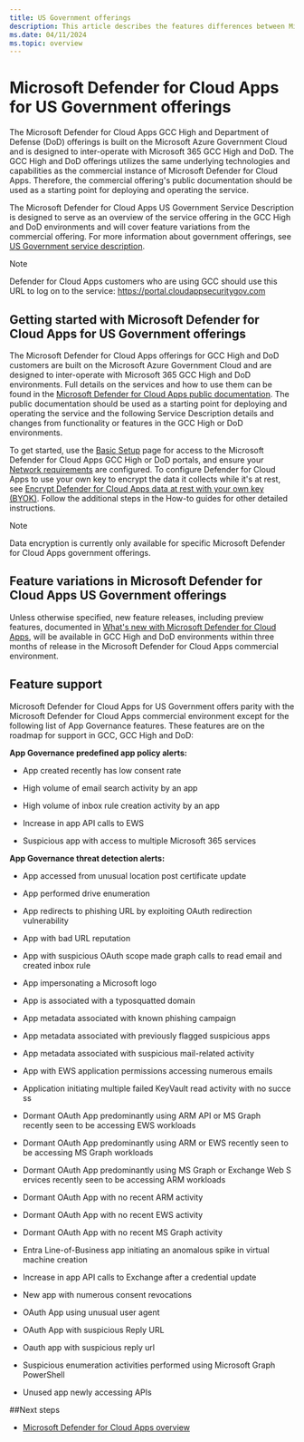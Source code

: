 ```yaml
---
title: US Government offerings
description: This article describes the features differences between Microsoft Defender for Cloud Apps for US Government offerings and the commercial offering.
ms.date: 04/11/2024
ms.topic: overview
---
```

# Microsoft Defender for Cloud Apps for US Government offerings



The Microsoft Defender for Cloud Apps GCC High and Department of Defense (DoD) offerings is built on the Microsoft Azure Government Cloud and is designed to inter-operate with Microsoft 365 GCC High and DoD. The GCC High and DoD offerings utilizes the same underlying technologies and capabilities as the commercial instance of Microsoft Defender for Cloud Apps. Therefore, the commercial offering's public documentation should be used as a starting point for deploying and operating the service.

The Microsoft Defender for Cloud Apps US Government Service Description is designed to serve as an overview of the service offering in the GCC High and DoD environments and will cover feature variations from the commercial offering.  For more information about government offerings, see [US Government service description](/enterprise-mobility-security/solutions/ems-govt-service-description).

>[!NOTE]
> Defender for Cloud Apps customers who are using GCC should use this URL to log on to the service:  <https://portal.cloudappsecuritygov.com>

## Getting started with Microsoft Defender for Cloud Apps for US Government offerings

The Microsoft Defender for Cloud Apps offerings for GCC High and DoD customers are built on the Microsoft Azure Government Cloud and are designed to inter-operate with Microsoft 365 GCC High and DoD environments. Full details on the services and how to use them can be found in the [Microsoft Defender for Cloud Apps public documentation](/defender-cloud-apps/). The public documentation should be used as a starting point for deploying and operating the service and the following Service Description details and changes from functionality or features in the GCC High or DoD environments.

To get started, use the [Basic Setup](general-setup.md) page for access to the Microsoft Defender for Cloud Apps GCC High or DoD portals, and ensure your [Network requirements](network-requirements.md) are configured. To configure Defender for Cloud Apps to use your own key to encrypt the data it collects while it's at rest, see [Encrypt Defender for Cloud Apps data at rest with your own key (BYOK)](ems-cloud-app-security-govt-service-byok.md). Follow the additional steps in the How-to guides for other detailed instructions.

> [!NOTE]
> Data encryption is currently only available for specific Microsoft Defender for Cloud Apps government offerings.

## Feature variations in Microsoft Defender for Cloud Apps US Government offerings

Unless otherwise specified, new feature releases, including preview features, documented in [What's new with Microsoft Defender for Cloud Apps](release-notes.md), will be available in GCC High and DoD environments within three months of release in the Microsoft Defender for Cloud Apps commercial environment.

## Feature support

Microsoft Defender for Cloud Apps for US Government offers parity with the Microsoft Defender for Cloud Apps commercial environment except for the following list of App Governance features. These features are on the roadmap for support in GCC, GCC High and DoD:

**App Governance predefined app policy alerts:**

- App created recently has low consent rate

- High volume of email search activity by an app

- High volume of inbox rule creation activity by an app

- Increase in app API calls to EWS

- Suspicious app with access to multiple Microsoft 365 services

**App Governance threat detection alerts:**

- App accessed from unusual location post certificate update

- App performed drive enumeration

- App redirects to phishing URL by exploiting OAuth redirection vulnerability

- App with bad URL reputation

- App with suspicious OAuth scope made graph calls to read email and created inbox rule

- App impersonating a Microsoft logo

- App is associated with a typosquatted domain

- App metadata associated with known phishing campaign

- App metadata associated with previously flagged suspicious apps

- App metadata associated with suspicious mail-related activity

- App with EWS application permissions accessing numerous emails

- Application initiating multiple failed KeyVault read activity with no success

- Dormant OAuth App predominantly using ARM API or MS Graph recently seen to be accessing EWS workloads

- Dormant OAuth App predominantly using ARM or EWS recently seen to be accessing MS Graph workloads

- Dormant OAuth App predominantly using MS Graph or Exchange Web Services recently seen to be accessing ARM workloads

- Dormant OAuth App with no recent ARM activity

- Dormant OAuth App with no recent EWS activity

- Dormant OAuth App with no recent MS Graph activity

- Entra Line-of-Business app initiating an anomalous spike in virtual machine creation

- Increase in app API calls to Exchange after a credential update

- New app with numerous consent revocations

- OAuth App using unusual user agent

- OAuth App with suspicious Reply URL

- Oauth app with suspicious reply url

- Suspicious enumeration activities performed using Microsoft Graph PowerShell

- Unused app newly accessing APIs


##Next steps

- [Microsoft Defender for Cloud Apps overview](what-is-defender-for-cloud-apps.md)
